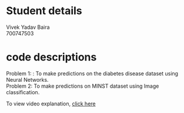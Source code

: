 # Student details
Vivek Yadav Baira
</br>
700747503

# code descriptions

Problem 1: : To make predictions on the diabetes disease dataset using Neural Networks.
<br/>
Problem 2: To make predictions on MINST dataset using Image classification.


To view video explanation, [click here]()
